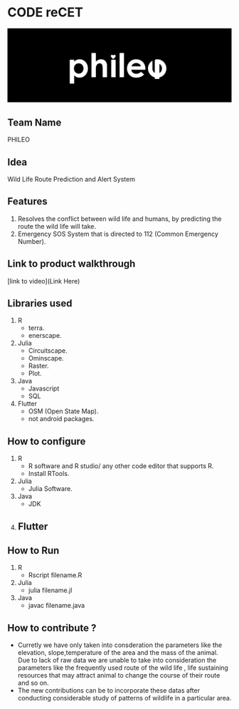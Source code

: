 

# CODE reCET

![Code ReCET BAnner](https://github.com/Sudeep-T-Pillai/PHILEO/blob/main/phileo.jpg?raw=true)

## Team Name

PHILEO

## Idea

Wild Life Route Prediction and Alert System

## Features 

1. Resolves the conflict between wild life and humans, by predicting the route the wild life will take.
2. Emergency SOS System that is directed to 112 (Common Emergency Number).

   
## Link to product walkthrough

[link to video](Link Here)

   
## Libraries used

1. R
     - terra.
     - enerscape.
2. Julia
     - Circuitscape.
     - Ominscape.
     - Raster.
     - Plot.
3. Java
     - Javascript
     - SQL
4. Flutter
     - OSM (Open State Map).
     - not android packages.


## How to configure

1. R
      - R software and R studio/ any other code editor that supports R.
      - Install RTools.
2. Julia
      - Julia Software.
3. Java
      - JDK
4. Flutter
      - 

## How to Run

1. R
      - Rscript filename.R
2. Julia
      - julia filename.jl
3. Java
      - javac filename.java

## How to contribute ? 

   - Curretly we have only taken into consderation the parameters like the elevation, slope,temperature of the area and the mass of the animal. Due to lack of raw data we are unable to take into consideration the parameters like the frequently used route of the wild life , life sustaining resources that may attract animal to change the course of their route and so on.
   - The new contributions can  be to incorporate these datas after conducting considerable study of patterns of wildlife in a particular area.
